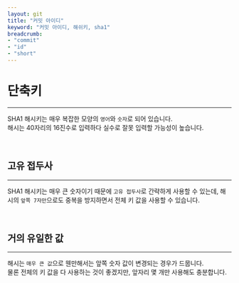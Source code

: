 ```yaml
---
layout: git
title: "커밋 아이디"
keyword: "커밋 아이디, 해쉬키, sha1"
breadcrumb:
- "commit"
- "id"
- "short"
---
```


# 단축키
---
SHA1 해시키는 매우 복잡한 모양의 `영어`와 `숫자`로 되어 있습니다.  
해시는 40자리의 16진수로 입력하다 실수로 잘못 입력할 가능성이 높습니다.  

<br>

## 고유 접두사
---
SHA1 해시키는 매우 큰 숫자이기 때문에 `고유 접두사`로 간략하게 사용할 수 있는데, 
해시의 `앞쪽 7자만`으로도 중복을 방지하면서 전체 키 값을 사용할 수 있습니다.  

<br>

## 거의 유일한 값
---
해시는 `매우 큰 값`으로 웬만해서는 앞쪽 숫자 값이 변경되는 경우가 드뭅니다.  
물론 전체의 키 값을 다 사용하는 것이 좋겠지만, 앞자리 몇 개만 사용해도 충분합니다.  

<br>